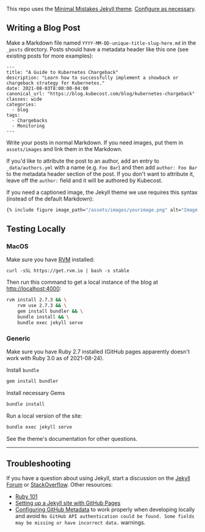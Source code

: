 This repo uses the [Minimal Mistakes Jekyll theme](https://github.com/mmistakes/minimal-mistakes). [Configure as necessary](https://mmistakes.github.io/minimal-mistakes/docs/configuration/).

## Writing a Blog Post

Make a Markdown file named `YYYY-MM-DD-unique-title-slug-here.md` in the `_posts` directory. Posts
should have a metadata header like this one (see existing posts for more examples):

```
---
title: "A Guide to Kubernetes Chargeback"
description: "Learn how to successfully implement a showback or chargeback strategy for Kubernetes."
date: 2021-08-03T8:00:00-04:00
canonical_url: "https://blog.kubecost.com/blog/kubernetes-chargeback"
classes: wide
categories:
  - blog
tags:
  - Chargebacks
  - Monitoring
---
```

Write your posts in normal Markdown. If you need images, put them in `assets/images` and link them
in the Markdown.

If you'd like to attribute the post to an author, add an entry to `_data/authors.yml` with a name (e.g. `Foo Bar`) and then add `author: Foo Bar` to the metadata header section of the post. If you don't want to attribute it, leave off the `author:` field and it will be authored by Kubecost.

If you need a captioned image, the Jekyll theme we use requires this syntax (instead of the default Markdown):

``` sh
{% include figure image_path="/assets/images/yourimage.png" alt="Image alt text" caption="Image caption" %}
```


## Testing Locally

### MacOS

Make sure you have [RVM](https://rvm.io/) installed:
```
curl -sSL https://get.rvm.io | bash -s stable
```

Then run this command to get a local instance of the blog at [http://localhost:4000](http://localhost:4000):
```sh
rvm install 2.7.3 && \
    rvm use 2.7.3 && \
    gem install bundler && \
    bundle install && \
    bundle exec jekyll serve
```


### Generic

Make sure you have Ruby 2.7 installed (GitHub pages apparently doesn't work with Ruby 3.0 as of 2021-08-24).

Install `bundle`
``` sh
gem install bundler
```

Install necessary Gems

``` sh
bundle install
```

Run a local version of the site:
``` sh
bundle exec jekyll serve
```

See the theme's documentation for other questions.


---

## Troubleshooting

If you have a question about using Jekyll, start a discussion on the [Jekyll Forum](https://talk.jekyllrb.com/) or [StackOverflow](https://stackoverflow.com/questions/tagged/jekyll). Other resources:

- [Ruby 101](https://jekyllrb.com/docs/ruby-101/)
- [Setting up a Jekyll site with GitHub Pages](https://jekyllrb.com/docs/github-pages/)
- [Configuring GitHub Metadata](https://github.com/jekyll/github-metadata/blob/master/docs/configuration.md#configuration) to work properly when developing locally and avoid `No GitHub API authentication could be found. Some fields may be missing or have incorrect data.` warnings.
